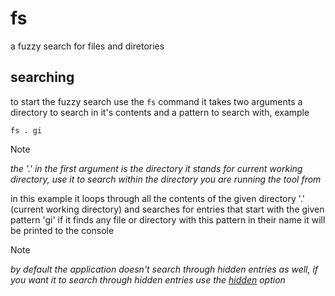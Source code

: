 # fs
a fuzzy search for files and diretories

## searching
to start the fuzzy search use the `fs` command it takes two arguments a directory to search in it's contents
and a pattern to search with, example

    fs . gi

> [!NOTE]
> *the '.' in the first argument is the directory it stands for current working directory, use it to search within the directory you are*
> *running the tool from*

in this example it loops through all the contents of the given directory '.' (current working directory) and searches
for entries that start with the given pattern 'gi' if it finds any file or directory with this pattern in their name
it will be printed to the console

> [!NOTE]
> *by default the application doesn't search through hidden entries as well, if you want it to search through hidden entries*
> *use the [hidden](#hidden-option) option*